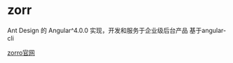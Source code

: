 # zorr

Ant Design 的 Angular^4.0.0 实现，开发和服务于企业级后台产品
基于angular-cli

[zorro官网](https://ng.ant.design/#/docs/angular/introduce)
